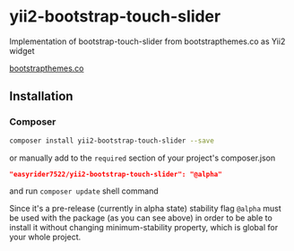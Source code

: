 # yii2-bootstrap-touch-slider
Implementation of bootstrap-touch-slider from bootstrapthemes.co as Yii2 widget

[bootstrapthemes.co](https://bootstrapthemes.co/demo/resource/BootstrapCarouselTouchSlider/)

## Installation  
### Composer
````bash
composer install yii2-bootstrap-touch-slider --save
````

or manually add to the `required` section of your project's composer.json
````json
"easyrider7522/yii2-bootstrap-touch-slider": "@alpha"
````
and run `composer update` shell command

Since it's a pre-release (currently in alpha state) stability flag `@alpha` must be used with the package (as you can see above) in order to be able to install it without changing minimum-stability property, which is global for your whole project.
